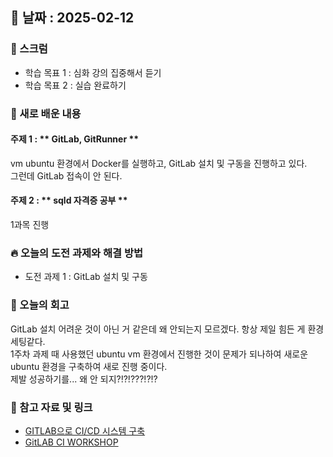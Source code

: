 ## 📅 날짜 : 2025-02-12

### 💬 스크럼
- 학습 목표 1 : 심화 강의 집중해서 듣기
- 학습 목표 2 : 실습 완료하기

### 📒 새로 배운 내용
#### 주제 1 : ** GitLab, GitRunner **
vm ubuntu 환경에서 Docker를 실행하고, GitLab 설치 및 구동을 진행하고 있다. <br>
그런데 GitLab 접속이 안 된다.

#### 주제 2 : ** sqld 자격증 공부 **
1과목 진행

### 🔥 오늘의 도전 과제와 해결 방법
- 도전 과제 1 : GitLab 설치 및 구동 

### 💭 오늘의 회고
GitLab 설치 어려운 것이 아닌 거 같은데 왜 안되는지 모르겠다. 항상 제일 힘든 게 환경 세팅같다. <br>
1주차 과제 때 사용했던 ubuntu vm 환경에서 진행한 것이 문제가 되나하여 새로운 ubuntu 환경을 구축하여 새로 진행 중이다. <br>
제발 성공하기를... 왜 안 되지?!?!???!?!?

### 📁 참고 자료 및 링크
- [GITLAB으로 CI/CD 시스템 구축](https://workshop.infograb.io/setup-gitlab/1_setup_docker/)
- [GitLAB CI WORKSHOP](https://workshop.infograb.io/gitlab-ci/)
